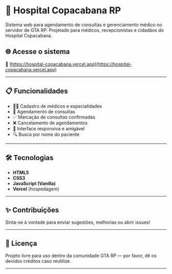 # 🏥 Hospital Copacabana RP

Sistema web para agendamento de consultas e gerenciamento médico no servidor de GTA RP. Projetado para médicos, recepcionistas e cidadãos do Hospital Copacabana.


## 🌐 Acesse o sistema
🔗 [https://hospital-copacabana.vercel.app](https://hospital-copacabana.vercel.app)

---

## 📋 Funcionalidades

- 👨‍⚕️ Cadastro de médicos e especialidades
- 📆 Agendamento de consultas
- ✅ Marcação de consultas confirmadas
- ❌ Cancelamento de agendamentos
- 📱 Interface responsiva e amigável
- 🔍 Busca por nome do paciente

---

## 🛠 Tecnologias

- **HTML5**
- **CSS3**
- **JavaScript (Vanilla)**
- **Vercel** (hospedagem)

---


## ✨ Contribuições

Sinta-se à vontade para enviar sugestões, melhorias ou abrir issues!

---

## 📄 Licença

Projeto livre para uso dentro da comunidade GTA RP — por favor, dê os devidos créditos caso reutilize.

---
